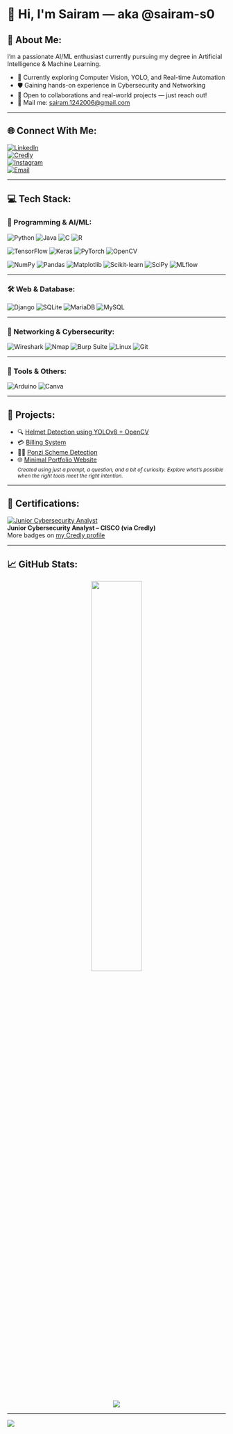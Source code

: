 # 👋 Hi, I'm Sairam — aka @sairam-s0

## 💫 About Me:
I’m a passionate AI/ML enthusiast currently pursuing my degree in Artificial Intelligence & Machine Learning.

- 🚀 Currently exploring Computer Vision, YOLO, and Real-time Automation
- 🛡️ Gaining hands-on experience in Cybersecurity and Networking
- 🤝 Open to collaborations and real-world projects — just reach out!
- 📧 Mail me: sairam.1242006@gmail.com

---

## 🌐 Connect With Me:

[![LinkedIn](https://img.shields.io/badge/LinkedIn-%230077B5.svg?style=for-the-badge&logo=linkedin&logoColor=white)](https://www.linkedin.com/in/sairam-s-092871294/)  
[![Credly](https://img.shields.io/badge/Credly-Badges-orange?style=for-the-badge&logo=credly&logoColor=white)](https://www.credly.com/users/sairam-s.ef012473)  
[![Instagram](https://img.shields.io/badge/Instagram-%23E4405F.svg?style=for-the-badge&logo=Instagram&logoColor=white)](https://instagram.com/sairam_boss)  
[![Email](https://img.shields.io/badge/Email-D14836?style=for-the-badge&logo=gmail&logoColor=white)](mailto:sairam.1242006@gmail.com)

---

## 💻 Tech Stack:

### 🚀 Programming & AI/ML:
![Python](https://img.shields.io/badge/Python-3670A0?style=for-the-badge&logo=python&logoColor=white)
![Java](https://img.shields.io/badge/Java-ED8B00?style=for-the-badge&logo=java&logoColor=white)
![C](https://img.shields.io/badge/C-00599C?style=for-the-badge&logo=c&logoColor=white)
![R](https://img.shields.io/badge/R-276DC3?style=for-the-badge&logo=r&logoColor=white)

![TensorFlow](https://img.shields.io/badge/TensorFlow-FF6F00?style=for-the-badge&logo=TensorFlow&logoColor=white)
![Keras](https://img.shields.io/badge/Keras-D00000?style=for-the-badge&logo=Keras&logoColor=white)
![PyTorch](https://img.shields.io/badge/PyTorch-EE4C2C?style=for-the-badge&logo=PyTorch&logoColor=white)
![OpenCV](https://img.shields.io/badge/OpenCV-white?style=for-the-badge&logo=opencv&logoColor=black)

![NumPy](https://img.shields.io/badge/Numpy-013243?style=for-the-badge&logo=numpy&logoColor=white)
![Pandas](https://img.shields.io/badge/Pandas-150458?style=for-the-badge&logo=pandas&logoColor=white)
![Matplotlib](https://img.shields.io/badge/Matplotlib-white?style=for-the-badge&logo=Matplotlib&logoColor=black)
![Scikit-learn](https://img.shields.io/badge/Scikit--learn-F7931E?style=for-the-badge&logo=scikit-learn&logoColor=white)
![SciPy](https://img.shields.io/badge/SciPy-0C55A5?style=for-the-badge&logo=scipy&logoColor=white)
![MLflow](https://img.shields.io/badge/MLflow-0175C2?style=for-the-badge&logo=mlflow&logoColor=white)

---

### 🛠️ Web & Database:
![Django](https://img.shields.io/badge/Django-092E20?style=for-the-badge&logo=django&logoColor=white)
![SQLite](https://img.shields.io/badge/SQLite-07405e?style=for-the-badge&logo=sqlite&logoColor=white)
![MariaDB](https://img.shields.io/badge/MariaDB-003545?style=for-the-badge&logo=mariadb&logoColor=white)
![MySQL](https://img.shields.io/badge/MySQL-4479A1?style=for-the-badge&logo=mysql&logoColor=white)


---

### 🔐 Networking & Cybersecurity:
![Wireshark](https://img.shields.io/badge/Wireshark-1679A7?style=for-the-badge&logo=wireshark&logoColor=white)
![Nmap](https://img.shields.io/badge/Nmap-004575?style=for-the-badge&logo=gnu-privacy-guard&logoColor=white)
![Burp Suite](https://img.shields.io/badge/BurpSuite-F26419?style=for-the-badge&logo=owasp&logoColor=white)
![Linux](https://img.shields.io/badge/Linux-FCC624?style=for-the-badge&logo=linux&logoColor=black)
![Git](https://img.shields.io/badge/Git-F05033?style=for-the-badge&logo=git&logoColor=white)

---

### 🎨 Tools & Others:
![Arduino](https://img.shields.io/badge/Arduino-00979D?style=for-the-badge&logo=Arduino&logoColor=white)
![Canva](https://img.shields.io/badge/Canva-00C4CC?style=for-the-badge&logo=Canva&logoColor=white)

---

## 🚀 Projects:
- 🔍 [Helmet Detection using YOLOv8 + OpenCV](https://github.com/sairam-s0/helmetdection-using-yolo8m-opencv)
- 💳 [Billing System](https://github.com/sairam-s0/billing-system)
- 🕵️‍♂️ [Ponzi Scheme Detection](https://github.com/Vijay-31-08-2005/ponzi-scheme-detection)
- 🌐 [Minimal Portfolio Website](https://sairam-s0.github.io)  
  <sub><i>Created using just a prompt, a question, and a bit of curiosity. Explore what’s possible when the right tools meet the right intention.</i></sub>



---
## 🏅 Certifications:

[![Junior Cybersecurity Analyst](https://images.credly.com/size/340x340/images/0e1e4300-d59e-4c6f-8f22-eca48c02b8d3/image.png)](https://www.credly.com/badges/bd229915-6b73-44c6-97d9-56bd471724f2/public_url)  
**Junior Cybersecurity Analyst – CISCO (via Credly)**  
More badges on [my Credly profile](https://www.credly.com/users/sairam-s.ef012473)



---


## 📈 GitHub Stats:

<p align="center">
  <img src="https://github-readme-stats.vercel.app/api?username=sairam-s0&theme=dark&hide_border=false" width="48%">
</p>
<p align="center">
  <img src="https://nirzak-streak-stats.vercel.app/?user=sairam-s0&theme=dark&hide_border=false">
</p>


---
[![](https://visitcount.itsvg.in/api?id=sairam-s0&icon=0&color=0)](https://visitcount.itsvg.in)


